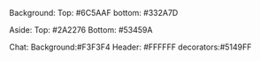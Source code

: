 Background:
    Top: #6C5AAF
    bottom: #332A7D

Aside:
    Top: #2A2276
    Bottom: #53459A

Chat:
    Background:#F3F3F4
    Header: #FFFFFF
    decorators:#5149FF